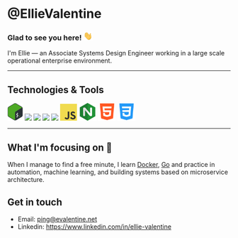 # @EllieValentine

### Glad to see you here! <img src="./set/wave.gif" width="20" height="20"/>

I'm Ellie — an Associate Systems Design Engineer working in a large scale operational enterprise environment.

<hr>

## Technologies & Tools

<code><img height="40" src="./set/bash.png"></code>
<code><img height="40" src="https://avatars.githubusercontent.com/u/1507452?s=200&v=4"></code>
<code><img height="40" src="https://avatars.githubusercontent.com/u/5429470?s=200&v=4"></code>
<code><img height="40" src="https://avatars.githubusercontent.com/u/13629408?s=200&v=4"></code>
<code><img height="40" src="https://avatars.githubusercontent.com/u/9950313?s=200&v=4"></code>
<code><img height="38" src="https://raw.githubusercontent.com/github/explore/80688e429a7d4ef2fca1e82350fe8e3517d3494d/topics/javascript/javascript.png"></code>
<code><img src="./set/nginx.webp" width="40" /></code>
<code><img src="./set/html5.png" width="40" /></code>
<code><img src="./set/css3.png" width="40" /></code>

<hr>

## What I'm focusing on 🎯

When I manage to find a free minute, I learn <a href="https://www.docker.com/">Docker</a>, <a href="https://go.dev/">Go</a> and practice in automation, machine learning, and building systems based on microservice architecture.

## Get in touch

- Email: ping@evalentine.net
- Linkedin: https://www.linkedin.com/in/ellie-valentine

